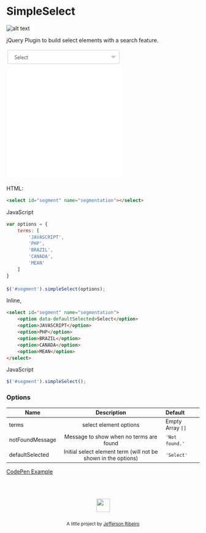 # SimpleSelect

![alt text](https://img.shields.io/badge/size-2kb-green.svg "2kb")

jQuery Plugin to build select elements with a search feature.

![alt text](./doc/demo.gif "SimpleSelect Component")

HTML:
~~~html
<select id="segment" name="segmentation"></select>
~~~

JavaScript
~~~javascript
var options = {
    terms: [
        'JAVASCRIPT',
        'PHP',
        'BRAZIL',
        'CANADA',
        'MEAN'
    ]
}

$('#segment').simpleSelect(options);
~~~

Inline,

~~~html
<select id="segment" name="segmentation">
    <option data-defaultSelected>Select</option> 
    <option>JAVASCRIPT</option>
    <option>PHP</option>
    <option>BRAZIL</option>
    <option>CANADA</option>
    <option>MEAN</option>
</select>
~~~

JavaScript
~~~javascript
$('#segment').simpleSelect();
~~~



### Options

| Name              | Description                                                    | Default            |
| ----------------- |:--------------------------------------------------------------:|:-------------------|
| terms             | select element options                                         | Empty Array `[]`   |
| notFoundMessage   | Message to show when no terms are found                        | `'Not found.'`     |
| defaultSelected   | Initial select element term (will not be shown in the options) | `'Select'`         |

[CodePen Example](https://codepen.io/jeffersonRibeiro/pen/dmGeGJ)

<br/>
<br/>

<p align="center"><img src="https://avatars2.githubusercontent.com/u/20846473?s=70&v=4" width="35" height="35"/></p>
<p align="center">
<sub>A little project by <a href="http://www.jeffersonribeiro.com/">Jefferson Ribeiro</a></sub>
</p>
